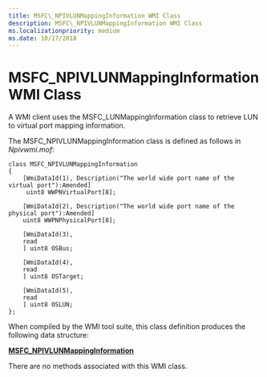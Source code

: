 ```yaml
---
title: MSFC\_NPIVLUNMappingInformation WMI Class
description: MSFC\_NPIVLUNMappingInformation WMI Class
ms.localizationpriority: medium
ms.date: 10/17/2018
---
```


# MSFC\_NPIVLUNMappingInformation WMI Class


A WMI client uses the MSFC\_LUNMappingInformation class to retrieve LUN to virtual port mapping information.

The MSFC\_NPIVLUNMappingInformation class is defined as follows in *Npivwmi.mof*:

```mof
class MSFC_NPIVLUNMappingInformation  
{  
    [WmiDataId(1), Description("The world wide port name of the virtual port"):Amended]  
     uint8 WWPNVirtualPort[8];  
  
    [WmiDataId(2), Description("The world wide port name of the physical port"):Amended]  
    uint8 WWPNPhysicalPort[8];  
  
    [WmiDataId(3),  
    read  
    ] uint8 OSBus;  
  
    [WmiDataId(4),  
    read  
    ] uint8 OSTarget;  
  
    [WmiDataId(5),  
    read  
    ] uint8 OSLUN;  
};  
```

When compiled by the WMI tool suite, this class definition produces the following data structure:

[**MSFC\_NPIVLUNMappingInformation**](/windows-hardware/drivers/ddi/npivwmi/ns-npivwmi-_msfc_npivlunmappinginformation)

There are no methods associated with this WMI class.

 

